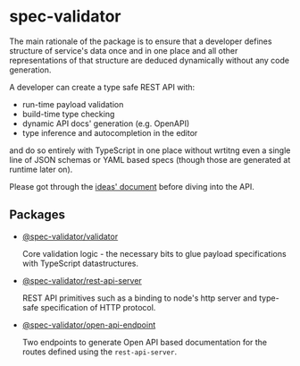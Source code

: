 # spec-validator

The main rationale of the package is to ensure that a developer
defines structure of service's data once and in one place and
all other representations of that structure are deduced dynamically
without any code generation.

A developer can create a type safe REST API with:

- run-time payload validation
- build-time type checking
- dynamic API docs' generation (e.g. OpenAPI)
- type inference and autocompletion in the editor

and do so entirely with TypeScript in one place without wrtitng even a single
line of JSON schemas or YAML based specs (though those are generated at runtime
later on).

Please got through the [ideas' document](IDEAS.md) before diving into the API.

## Packages

- [@spec-validator/validator](packages/validator/README.md)

  Core validation logic - the necessary bits to glue
  payload specifications with TypeScript datastructures.

- [@spec-validator/rest-api-server](packages/rest-api-server/README.md)

  REST API primitives such as a binding to node's http server
  and type-safe specification of HTTP protocol.

- [@spec-validator/open-api-endpoint](packages/open-api-endpoint/README.md)

  Two endpoints to generate Open API based documentation for
  the routes defined using the `rest-api-server`.
